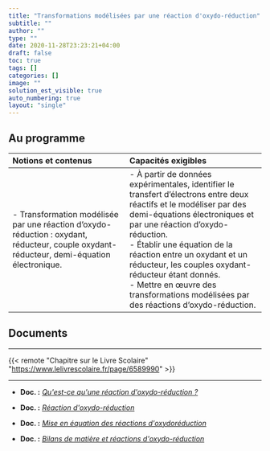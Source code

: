 ```yaml
---
title: "Transformations modélisées par une réaction d'oxydo-réduction"
subtitle: ""
author: ""
type: ""
date: 2020-11-28T23:23:21+04:00
draft: false
toc: true
tags: []
categories: []
image: ""
solution_est_visible: true
auto_numbering: true
layout: "single"
---
```


## Au programme

| Notions et contenus | Capacités exigibles |
|:----|:----|
| - Transformation modélisée par une réaction d’oxydo-réduction : oxydant, réducteur, couple oxydant-réducteur, demi-équation électronique. | - À partir de données expérimentales, identifier le transfert d’électrons entre deux réactifs et le modéliser par des demi-équations électroniques et par une réaction d’oxydo-réduction.<br />- Établir une équation de la réaction entre un oxydant et un réducteur, les couples oxydant-réducteur étant donnés.<br />- Mettre en œuvre des transformations modélisées par des réactions d’oxydo-réduction.|

## Documents

----

{{< remote "Chapitre sur le Livre Scolaire" "https://www.lelivrescolaire.fr/page/6589990" >}}

----

- **Doc. :** [*Qu'est-ce qu'une réaction d'oxydo-réduction ?*](1-oxydo-reduction-introduction)

- **Doc. :** [*Réaction d'oxydo-réduction*](2-cours)

- **Doc. :** [*Mise en équation des réactions d'oxydoréduction*](3-exercices)

- **Doc. :** [*Bilans de matière et réactions d'oxydo-réduction*](4-exercices-quantite-de-matiere)
